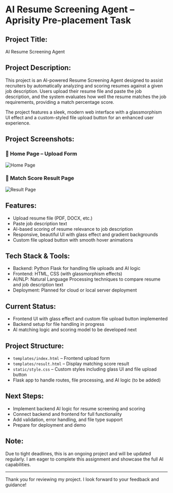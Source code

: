 # AI Resume Screening Agent – Aprisity Pre-placement Task

## Project Title:
AI Resume Screening Agent

## Project Description:
This project is an AI-powered Resume Screening Agent designed to assist recruiters by automatically analyzing and scoring resumes against a given job description. Users upload their resume file and paste the job description, and the system evaluates how well the resume matches the job requirements, providing a match percentage score.

The project features a sleek, modern web interface with a glassmorphism UI effect and a custom-styled file upload button for an enhanced user experience.

## Project Screenshots:

### 🔹 Home Page – Upload Form
![Home Page](https://github.com/Anuraj4/Images/blob/main/Screenshot%202025-06-07%20203558.png)

### 🔹 Match Score Result Page
![Result Page](screenshots/screenshot2.png)

## Features:
- Upload resume file (PDF, DOCX, etc.)
- Paste job description text
- AI-based scoring of resume relevance to job description
- Responsive, beautiful UI with glass effect and gradient backgrounds
- Custom file upload button with smooth hover animations

## Tech Stack & Tools:
- Backend: Python Flask for handling file uploads and AI logic
- Frontend: HTML, CSS (with glassmorphism effects)
- AI/NLP: Natural Language Processing techniques to compare resume and job description text
- Deployment: Planned for cloud or local server deployment

## Current Status:
- Frontend UI with glass effect and custom file upload button implemented
- Backend setup for file handling in progress
- AI matching logic and scoring model to be developed next

## Project Structure:
- `templates/index.html` – Frontend upload form
- `templates/result.html` – Display matching score result
- `static/style.css` – Custom styles including glass UI and file upload button
- Flask app to handle routes, file processing, and AI logic (to be added)

## Next Steps:
- Implement backend AI logic for resume screening and scoring
- Connect backend and frontend for full functionality
- Add validation, error handling, and file type support
- Prepare for deployment and demo

## Note:
Due to tight deadlines, this is an ongoing project and will be updated regularly. I am eager to complete this assignment and showcase the full AI capabilities.

---

Thank you for reviewing my project. I look forward to your feedback and guidance!
